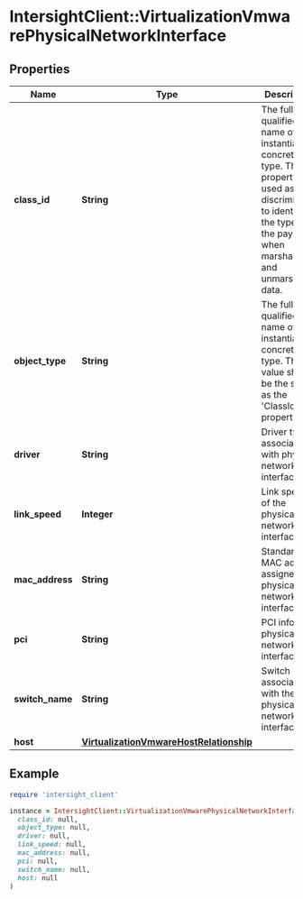 # IntersightClient::VirtualizationVmwarePhysicalNetworkInterface

## Properties

| Name | Type | Description | Notes |
| ---- | ---- | ----------- | ----- |
| **class_id** | **String** | The fully-qualified name of the instantiated, concrete type. This property is used as a discriminator to identify the type of the payload when marshaling and unmarshaling data. | [default to &#39;virtualization.VmwarePhysicalNetworkInterface&#39;] |
| **object_type** | **String** | The fully-qualified name of the instantiated, concrete type. The value should be the same as the &#39;ClassId&#39; property. | [default to &#39;virtualization.VmwarePhysicalNetworkInterface&#39;] |
| **driver** | **String** | Driver type associated with physical network interface. | [optional] |
| **link_speed** | **Integer** | Link speed of the physical network interface. | [optional] |
| **mac_address** | **String** | Standard MAC address assigned to physical network interface. | [optional] |
| **pci** | **String** | PCI info for physical network interface. | [optional] |
| **switch_name** | **String** | Switch associated with the physical network interface. | [optional] |
| **host** | [**VirtualizationVmwareHostRelationship**](VirtualizationVmwareHostRelationship.md) |  | [optional] |

## Example

```ruby
require 'intersight_client'

instance = IntersightClient::VirtualizationVmwarePhysicalNetworkInterface.new(
  class_id: null,
  object_type: null,
  driver: null,
  link_speed: null,
  mac_address: null,
  pci: null,
  switch_name: null,
  host: null
)
```

